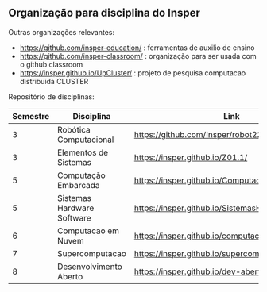 ## Organização para disciplina do Insper

Outras organizações relevantes:

- https://github.com/insper-education/ : ferramentas de auxilio de ensino
- https://github.com/insper-classroom/ : organização para ser usada com o github classroom
- https://insper.github.io/UpCluster/  : projeto de pesquisa computacao distribuida CLUSTER

Repositório de disciplinas:

| Semestre     | Disciplina     | Link |
|--------------|-----------|------------|
| 3 | Robótica Computacional    | https://github.com/Insper/robot22.1 | 
| 3 | Elementos de Sistemas | https://insper.github.io/Z01.1/ |
| 5 | Computação Embarcada | https://insper.github.io/ComputacaoEmbarcada/ | 
| 5 | Sistemas Hardware Software | https://insper.github.io/SistemasHardwareSoftware/ |
| 6 | Computacao em Nuvem |  https://insper.github.io/computacao-nuvem/ |
| 7 | Supercomputacao   | https://insper.github.io/supercomp/ |
| 8 | Desenvolvimento Aberto | https://insper.github.io/dev-aberto/ |


